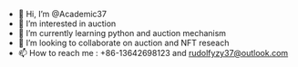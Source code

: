 - 👋 Hi, I’m @Academic37
- 👀 I’m interested in auction
- 🌱 I’m currently learning python and auction mechanism
- 💞️ I’m looking to collaborate on auction and NFT reseach
- 📫 How to reach me : +86-13642698123 and rudolfyzy37@outlook.com

<!---
Academic37/Academic37 is a ✨ special ✨ repository because its `README.md` (this file) appears on your GitHub profile.
You can click the Preview link to take a look at your changes.
--->
